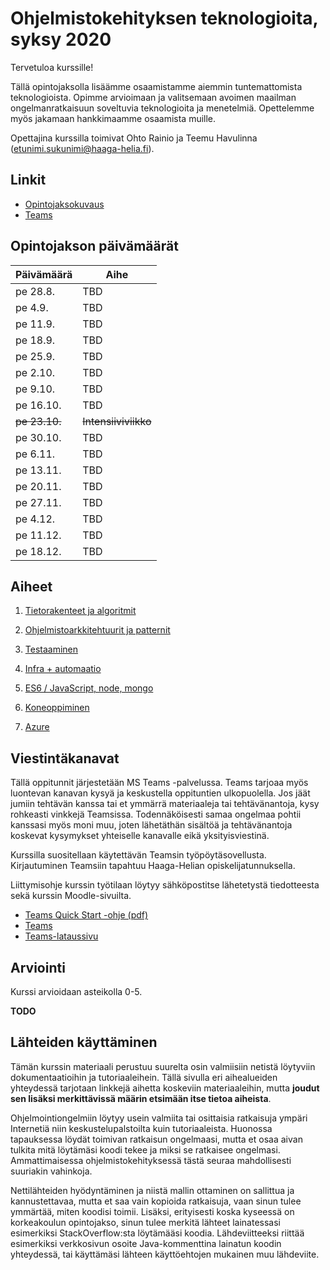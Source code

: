 # Ohjelmistokehityksen teknologioita, syksy 2020

Tervetuloa kurssille!

Tällä opintojaksolla lisäämme osaamistamme aiemmin tuntemattomista teknologioista. Opimme arvioimaan ja valitsemaan avoimen maailman ongelmanratkaisuun soveltuvia teknologioita ja menetelmiä. Opettelemme myös jakamaan hankkimaamme osaamista muille.

Opettajina kurssilla toimivat Ohto Rainio ja Teemu Havulinna (etunimi.sukunimi@haaga-helia.fi).

## Linkit

* [Opintojaksokuvaus](https://opinto-opas.haaga-helia.fi/course_unit/SWD4TN023)
* [Teams](https://teams.microsoft.com/)

## Opintojakson päivämäärät

<table>
<thead><tr><th>Päivämäärä</th><th>Aihe</th></tr></thead><tbody>
 <tr><td>pe 28.8.</td><td>TBD</td></tr>
 <tr><td>pe 4.9.</td><td>TBD</td></tr>
 <tr><td>pe 11.9.</td><td>TBD</td></tr>
 <tr><td>pe 18.9.</td><td>TBD</td></tr>
 <tr><td>pe 25.9.</td><td>TBD</td></tr>
 <tr><td>pe 2.10.</td><td>TBD</td></tr>
 <tr><td>pe 9.10.</td><td>TBD</td></tr>
 <tr><td>pe 16.10.</td><td>TBD</td></tr>
 <tr><td><del>pe 23.10.</del></td><td><del>Intensiiviviikko</del></td></tr>
 <tr><td>pe 30.10.</td><td>TBD</td></tr>
 <tr><td>pe 6.11.</td><td>TBD</td></tr>
 <tr><td>pe 13.11.</td><td>TBD</td></tr>
 <tr><td>pe 20.11.</td><td>TBD</td></tr>
 <tr><td>pe 27.11.</td><td>TBD</td></tr>
 <tr><td>pe 4.12.</td><td>TBD</td></tr>
 <tr><td>pe 11.12.</td><td>TBD</td></tr>
 <tr><td>pe 18.12.</td><td>TBD</td></tr>
</tbody></table>

## Aiheet

1. [Tietorakenteet ja algoritmit](01_tietorakenteet_ja_algoritmit)

1. [Ohjelmistoarkkitehtuurit ja patternit](02_ohjelmistoarkkitehtuurit_ja_patternit)

1. [Testaaminen](03_testaus)

1. [Infra + automaatio](04_infra_ja_automaatio)

1. [ES6 / JavaScript, node, mongo](05_es6_node_mongo)

1. [Koneoppiminen](06_koneoppiminen)

1. [Azure](07_azure)

## Viestintäkanavat

Tällä oppitunnit järjestetään MS Teams -palvelussa. Teams tarjoaa myös luontevan kanavan kysyä ja keskustella oppituntien ulkopuolella. Jos jäät jumiin tehtävän kanssa tai et ymmärrä materiaaleja tai tehtävänantoja, kysy rohkeasti vinkkejä Teamsissa. Todennäköisesti samaa ongelmaa pohtii kanssasi myös moni muu, joten lähetäthän sisältöä ja tehtävänantoja koskevat kysymykset yhteiselle kanavalle eikä yksityisviestinä.

Kurssilla suositellaan käytettävän Teamsin työpöytäsovellusta. Kirjautuminen Teamsiin tapahtuu Haaga-Helian opiskelijatunnuksella.

Liittymisohje kurssin työtilaan löytyy sähköpostitse lähetetystä tiedotteesta sekä kurssin Moodle-sivuilta.

* [Teams Quick Start -ohje (pdf)](https://download.microsoft.com/download/D/9/F/D9FE8B9E-22F5-47BF-A1AB-09539C41FCD0/Teams%20QS.pdf)
* [Teams](https://teams.microsoft.com/)
* [Teams-lataussivu](https://teams.microsoft.com/downloads)


## Arviointi

Kurssi arvioidaan asteikolla 0-5.

**TODO**


## Lähteiden käyttäminen

Tämän kurssin materiaali perustuu suurelta osin valmiisiin netistä löytyviin dokumentaatioihin ja tutoriaaleihein. Tällä sivulla eri aihealueiden yhteydessä tarjotaan linkkejä aihetta koskeviin materiaaleihin, mutta **joudut sen lisäksi merkittävissä määrin etsimään itse tietoa aiheista**.

Ohjelmointiongelmiin löytyy usein valmiita tai osittaisia ratkaisuja ympäri Internetiä niin keskustelupalstoilta kuin tutoriaaleista. Huonossa tapauksessa löydät toimivan ratkaisun ongelmaasi, mutta et osaa aivan tulkita mitä löytämäsi koodi tekee ja miksi se ratkaisee ongelmasi. Ammattimaisessa ohjelmistokehityksessä tästä seuraa mahdollisesti suuriakin vahinkoja.

Nettilähteiden hyödyntäminen ja niistä mallin ottaminen on sallittua ja kannustettavaa, mutta et saa vain kopioida ratkaisuja, vaan sinun tulee ymmärtää, miten koodisi toimii. Lisäksi, erityisesti koska kyseessä on korkeakoulun opintojakso, sinun tulee merkitä lähteet lainatessasi esimerkiksi StackOverflow:sta löytämääsi koodia. Lähdeviitteeksi riittää esimerkiksi verkkosivun osoite Java-kommenttina lainatun koodin yhteydessä, tai käyttämäsi lähteen käyttöehtojen mukainen muu lähdeviite.